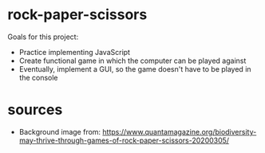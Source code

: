 # rock-paper-scissors

Goals for this project:
- Practice implementing JavaScript
- Create functional game in which the computer can be played against
- Eventually, implement a GUI, so the game doesn't have to be played in the console

# sources
- Background image from: https://www.quantamagazine.org/biodiversity-may-thrive-through-games-of-rock-paper-scissors-20200305/